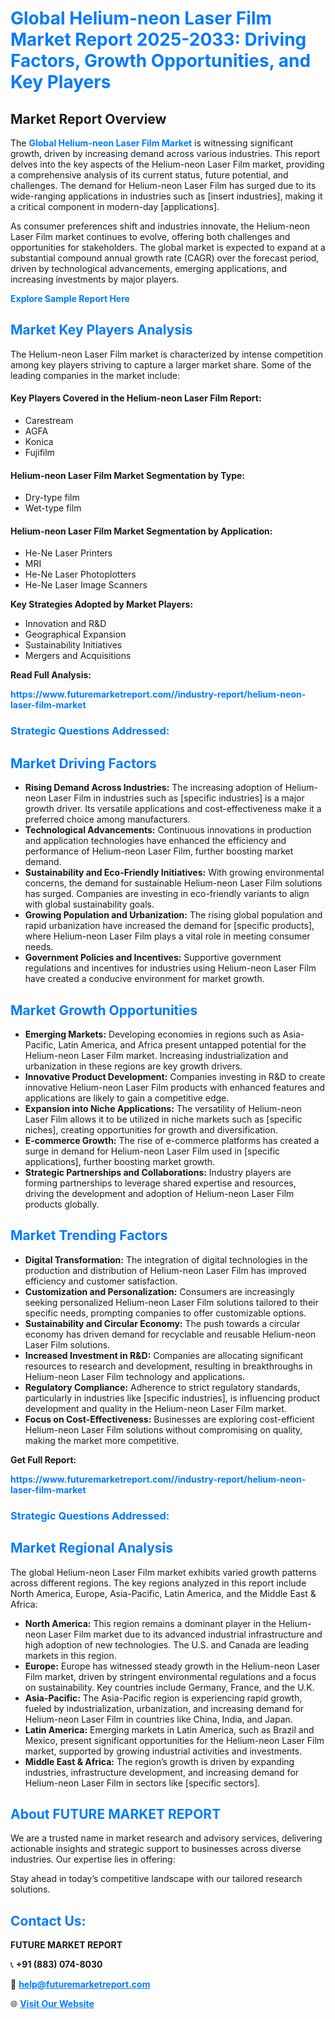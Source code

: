 <h1 style="color: #007BFF;">Global Helium-neon Laser Film Market Report 2025-2033: Driving Factors, Growth Opportunities, and Key Players</h1>

<section id="overview">
<h2>Market Report Overview</h2>
<p>The <a href="https://www.futuremarketreport.com//industry-report/helium-neon-laser-film-market" style="color: #007BFF; text-decoration: none;"><strong>Global Helium-neon Laser Film Market</strong></a> is witnessing significant growth, driven by increasing demand across various industries. This report delves into the key aspects of the Helium-neon Laser Film market, providing a comprehensive analysis of its current status, future potential, and challenges. The demand for Helium-neon Laser Film has surged due to its wide-ranging applications in industries such as [insert industries], making it a critical component in modern-day [applications].</p>
<p>As consumer preferences shift and industries innovate, the Helium-neon Laser Film market continues to evolve, offering both challenges and opportunities for stakeholders. The global market is expected to expand at a substantial compound annual growth rate (CAGR) over the forecast period, driven by technological advancements, emerging applications, and increasing investments by major players.</p>
</section>

<section id="overview">
<p><a href="https://www.futuremarketreport.com//request-sample/reportId=61068" style="color: #007BFF; text-decoration: none;"><strong>Explore Sample Report Here</strong></a></p>
</section>

<section id="key-players">
<h2 style="color: #007BFF;">Market Key Players Analysis</h2>
<p>The Helium-neon Laser Film market is characterized by intense competition among key players striving to capture a larger market share. Some of the leading companies in the market include:</p>
<h4>Key Players Covered in the Helium-neon Laser Film Report:</h4>
<ul><li>Carestream</li><li>AGFA</li><li>Konica</li><li>Fujifilm</li></ul>
<h4>Helium-neon Laser Film Market Segmentation by Type:</h4>
<ul><li>Dry-type film</li><li>Wet-type film</li></ul>

<h4>Helium-neon Laser Film Market Segmentation by Application:</h4>
<ul><li>He-Ne Laser Printers</li><li>MRI</li><li>He-Ne Laser Photoplotters</li><li>He-Ne Laser Image Scanners</li></ul>
<p><strong>Key Strategies Adopted by Market Players:</strong></p>
<ul>
<li>Innovation and R&D</li>
<li>Geographical Expansion</li>
<li>Sustainability Initiatives</li>
<li>Mergers and Acquisitions</li>
</ul>
</section>

<section>
<p><strong>Read Full Analysis: </strong></p><a href="https://www.futuremarketreport.com//industry-report/helium-neon-laser-film-market" style="color: #007BFF; text-decoration: none;"><strong>https://www.futuremarketreport.com//industry-report/helium-neon-laser-film-market</strong></a>
<h3 style="color: #007BFF;">Strategic Questions Addressed:</h3>
</section>

<section id="driving-factors">
<h2 style="color: #007BFF;">Market Driving Factors</h2>
<ul>
<li><strong>Rising Demand Across Industries:</strong> The increasing adoption of Helium-neon Laser Film in industries such as [specific industries] is a major growth driver. Its versatile applications and cost-effectiveness make it a preferred choice among manufacturers.</li>
<li><strong>Technological Advancements:</strong> Continuous innovations in production and application technologies have enhanced the efficiency and performance of Helium-neon Laser Film, further boosting market demand.</li>
<li><strong>Sustainability and Eco-Friendly Initiatives:</strong> With growing environmental concerns, the demand for sustainable Helium-neon Laser Film solutions has surged. Companies are investing in eco-friendly variants to align with global sustainability goals.</li>
<li><strong>Growing Population and Urbanization:</strong> The rising global population and rapid urbanization have increased the demand for [specific products], where Helium-neon Laser Film plays a vital role in meeting consumer needs.</li>
<li><strong>Government Policies and Incentives:</strong> Supportive government regulations and incentives for industries using Helium-neon Laser Film have created a conducive environment for market growth.</li>
</ul>
</section>

<section id="growth-opportunities">
<h2 style="color: #007BFF;">Market Growth Opportunities</h2>
<ul>
<li><strong>Emerging Markets:</strong> Developing economies in regions such as Asia-Pacific, Latin America, and Africa present untapped potential for the Helium-neon Laser Film market. Increasing industrialization and urbanization in these regions are key growth drivers.</li>
<li><strong>Innovative Product Development:</strong> Companies investing in R&D to create innovative Helium-neon Laser Film products with enhanced features and applications are likely to gain a competitive edge.</li>
<li><strong>Expansion into Niche Applications:</strong> The versatility of Helium-neon Laser Film allows it to be utilized in niche markets such as [specific niches], creating opportunities for growth and diversification.</li>
<li><strong>E-commerce Growth:</strong> The rise of e-commerce platforms has created a surge in demand for Helium-neon Laser Film used in [specific applications], further boosting market growth.</li>
<li><strong>Strategic Partnerships and Collaborations:</strong> Industry players are forming partnerships to leverage shared expertise and resources, driving the development and adoption of Helium-neon Laser Film products globally.</li>
</ul>
</section>

<section id="trending-factors">
<h2 style="color: #007BFF;">Market Trending Factors</h2>
<ul>
<li><strong>Digital Transformation:</strong> The integration of digital technologies in the production and distribution of Helium-neon Laser Film has improved efficiency and customer satisfaction.</li>
<li><strong>Customization and Personalization:</strong> Consumers are increasingly seeking personalized Helium-neon Laser Film solutions tailored to their specific needs, prompting companies to offer customizable options.</li>
<li><strong>Sustainability and Circular Economy:</strong> The push towards a circular economy has driven demand for recyclable and reusable Helium-neon Laser Film solutions.</li>
<li><strong>Increased Investment in R&D:</strong> Companies are allocating significant resources to research and development, resulting in breakthroughs in Helium-neon Laser Film technology and applications.</li>
<li><strong>Regulatory Compliance:</strong> Adherence to strict regulatory standards, particularly in industries like [specific industries], is influencing product development and quality in the Helium-neon Laser Film market.</li>
<li><strong>Focus on Cost-Effectiveness:</strong> Businesses are exploring cost-efficient Helium-neon Laser Film solutions without compromising on quality, making the market more competitive.</li>
</ul>
</section>

<section>
<p><strong>Get Full Report: </strong></p><a href="https://www.futuremarketreport.com//industry-report/helium-neon-laser-film-market" style="color: #007BFF; text-decoration: none;"><strong>https://www.futuremarketreport.com//industry-report/helium-neon-laser-film-market</strong></a>
<h3 style="color: #007BFF;">Strategic Questions Addressed:</h3>
</section>


<section id="regional-analysis">
<h2 style="color: #007BFF;">Market Regional Analysis</h2>
<p>The global Helium-neon Laser Film market exhibits varied growth patterns across different regions. The key regions analyzed in this report include North America, Europe, Asia-Pacific, Latin America, and the Middle East & Africa:</p>
<ul>
<li><strong>North America:</strong> This region remains a dominant player in the Helium-neon Laser Film market due to its advanced industrial infrastructure and high adoption of new technologies. The U.S. and Canada are leading markets in this region.</li>
<li><strong>Europe:</strong> Europe has witnessed steady growth in the Helium-neon Laser Film market, driven by stringent environmental regulations and a focus on sustainability. Key countries include Germany, France, and the U.K.</li>
<li><strong>Asia-Pacific:</strong> The Asia-Pacific region is experiencing rapid growth, fueled by industrialization, urbanization, and increasing demand for Helium-neon Laser Film in countries like China, India, and Japan.</li>
<li><strong>Latin America:</strong> Emerging markets in Latin America, such as Brazil and Mexico, present significant opportunities for the Helium-neon Laser Film market, supported by growing industrial activities and investments.</li>
<li><strong>Middle East & Africa:</strong> The region’s growth is driven by expanding industries, infrastructure development, and increasing demand for Helium-neon Laser Film in sectors like [specific sectors].</li>
</ul>
</section>

<footer>
<h2 style="color: #007BFF;">About FUTURE MARKET REPORT</h2>
<p>We are a trusted name in market research and advisory services, delivering actionable insights and strategic support to businesses across diverse industries. Our expertise lies in offering:</p>

<p>Stay ahead in today’s competitive landscape with our tailored research solutions.</p>

<h2 style="color: #007BFF;">Contact Us:</h2>
<p><strong>FUTURE MARKET REPORT</strong></p>
<p>📞 <strong>+91 (883) 074-8030</strong></p>
<p>📧 <strong><a href="mailto:help@futuremarketreport.com" style="color: #007BFF;">help@futuremarketreport.com</a></strong></p>
<p>🌐 <strong><a href="https://www.futuremarketreport.com/" style="color: #007BFF;">Visit Our Website</a></strong></p>
</footer>